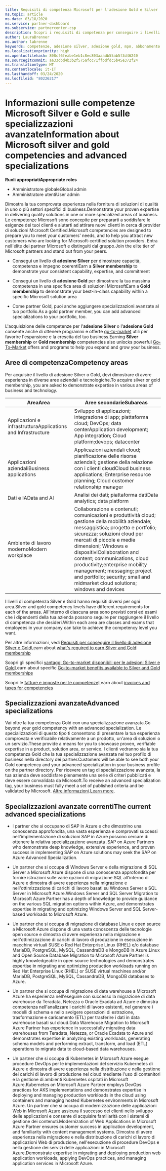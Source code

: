 ```yaml
---
title: Requisiti di competenza Microsoft per l'adesione Gold e Silver | Centro per i partner
ms.topic: article
ms.date: 03/18/2020
ms.service: partner-dashboard
ms.subservice: partnercenter-csp
description: Scopri i requisiti di competenza per conseguire i livelli di adesione Gold e Silver.
author: LauraBrenner
ms.author: labrenne
keywords: competenze, adesione silver, adesione gold, mpn, abbonamento a Microsoft Action Pack, preparazione, Microsoft Partner Network, adesione alla rete, specializzazioni avanzate
ms.localizationpriority: high
ms.openlocfilehash: 808cf6feabe1eb1c8ec803aaadb55ab5f3d46240
ms.sourcegitcommit: aa33cbd4b3b2f575afcc71ffbdfdc5b45e372f24
ms.translationtype: HT
ms.contentlocale: it-IT
ms.lasthandoff: 03/24/2020
ms.locfileid: "80226217"
---
```

# <a name="information-about-microsoft-silver-and-gold-competencies-and-advanced-specializations"></a><span data-ttu-id="2391b-104">Informazioni sulle competenze Microsoft Silver e Gold e sulle specializzazioni avanzate</span><span class="sxs-lookup"><span data-stu-id="2391b-104">Information about Microsoft silver and gold competencies and advanced specializations</span></span>

<span data-ttu-id="2391b-105">**Ruoli appropriati**</span><span class="sxs-lookup"><span data-stu-id="2391b-105">**Appropriate roles**</span></span>
-    <span data-ttu-id="2391b-106">Amministratore globale</span><span class="sxs-lookup"><span data-stu-id="2391b-106">Global admin</span></span>
-    <span data-ttu-id="2391b-107">Amministratore utenti</span><span class="sxs-lookup"><span data-stu-id="2391b-107">User admin</span></span>

<span data-ttu-id="2391b-108">Dimostra la tua comprovata esperienza nella fornitura di soluzioni di qualità in uno o più settori specifici di business.</span><span class="sxs-lookup"><span data-stu-id="2391b-108">Demonstrate your proven expertise in delivering quality solutions in one or more specialized areas of business.</span></span> <span data-ttu-id="2391b-109">Le competenze Microsoft sono concepite per prepararti a soddisfare le esigenze dei tuoi clienti e aiutarti ad attirare nuovi clienti in cerca di provider di soluzioni Microsoft Certified.</span><span class="sxs-lookup"><span data-stu-id="2391b-109">Microsoft competencies are designed to prepare you to meet your customers' needs, and to help you attract new customers who are looking for Microsoft-certified solution providers.</span></span> <span data-ttu-id="2391b-110">Entra nell'élite dei partner Microsoft e distinguiti dal gruppo.</span><span class="sxs-lookup"><span data-stu-id="2391b-110">Join the elite tier of Microsoft partners and stand out from your peers.</span></span>

- <span data-ttu-id="2391b-111">Consegui un livello di **adesione Silver** per dimostrare capacità, competenza e impegno coerenti</span><span class="sxs-lookup"><span data-stu-id="2391b-111">Earn a **Silver membership** to demonstrate your consistent capability, expertise, and commitment</span></span>

- <span data-ttu-id="2391b-112">Consegui un livello di **adesione Gold** per dimostrare la tua massima competenza in una specifica area di soluzioni Microsoft</span><span class="sxs-lookup"><span data-stu-id="2391b-112">Earn a **Gold membership** to demonstrate your best-in-class capability within a specific Microsoft solution area</span></span>

- <span data-ttu-id="2391b-113">Come partner Gold, puoi anche aggiungere specializzazioni avanzate al tuo portfolio.</span><span class="sxs-lookup"><span data-stu-id="2391b-113">As a gold partner member, you can add advanced specializations to your portfolio, too.</span></span>

<span data-ttu-id="2391b-114">L'acquisizione delle competenze per l'**adesione Silver** o l'**adesione Gold** consente anche di ottenere programmi e offerte [go-to-market](mpn-learn-about-go-to-market-benefits.md) utili per favorire l'espansione e la crescita del tuo business.</span><span class="sxs-lookup"><span data-stu-id="2391b-114">Earning **Silver membership** or **Gold membership** competencies also unlocks powerful [Go-To-Market](mpn-learn-about-go-to-market-benefits.md) offers and programs to help you expand and grow your business.</span></span>

## <a name="competency-areas"></a><span data-ttu-id="2391b-115">Aree di competenza</span><span class="sxs-lookup"><span data-stu-id="2391b-115">Competency areas</span></span>

<span data-ttu-id="2391b-116">Per acquisire il livello di adesione Silver o Gold, devi dimostrare di avere esperienza in diverse aree aziendali e tecnologiche.</span><span class="sxs-lookup"><span data-stu-id="2391b-116">To acquire silver or gold membership, you are asked to demonstrate expertise in various areas of business and technology.</span></span>

|<span data-ttu-id="2391b-117">**Area**</span><span class="sxs-lookup"><span data-stu-id="2391b-117">**Area**</span></span>            |<span data-ttu-id="2391b-118">**Aree secondarie**</span><span class="sxs-lookup"><span data-stu-id="2391b-118">**Subareas**</span></span>                    |
|--------------------|--------------------------------|
|<span data-ttu-id="2391b-119">Applicazioni e infrastruttura</span><span class="sxs-lookup"><span data-stu-id="2391b-119">Applications and Infrastructure</span></span>|<span data-ttu-id="2391b-120">Sviluppo di applicazioni; integrazione di app; piattaforma cloud; DevOps; data center</span><span class="sxs-lookup"><span data-stu-id="2391b-120">Application development; App integration; Cloud platform;devops; datacenter</span></span>|
|<span data-ttu-id="2391b-121">Applicazioni aziendali</span><span class="sxs-lookup"><span data-stu-id="2391b-121">Business applications</span></span> |<span data-ttu-id="2391b-122">Applicazioni aziendali cloud; pianificazione delle risorse aziendali; gestione della relazione con i clienti cloud</span><span class="sxs-lookup"><span data-stu-id="2391b-122">Cloud business applications; Enterprise resource planning; Cloud customer relationship manager</span></span>|
|<span data-ttu-id="2391b-123">Dati e IA</span><span class="sxs-lookup"><span data-stu-id="2391b-123">Data and AI</span></span>|<span data-ttu-id="2391b-124">Analisi dei dati; piattaforma dati</span><span class="sxs-lookup"><span data-stu-id="2391b-124">Data analytics; data platform</span></span>|
|<span data-ttu-id="2391b-125">Ambiente di lavoro moderno</span><span class="sxs-lookup"><span data-stu-id="2391b-125">Modern workplace</span></span>| <span data-ttu-id="2391b-126">Collaborazione e contenuti; comunicazioni e produttività cloud; gestione della mobilità aziendale; messaggistica; progetto e portfolio; sicurezza; soluzioni cloud per mercati di piccole e medie dimensioni; Windows e dispositivi</span><span class="sxs-lookup"><span data-stu-id="2391b-126">Collaboration and content; communications, cloud productivity;enterprise mobility management; messaging; project and portfolio; security; small and midmarket cloud solutions; windows and devices</span></span>|

<span data-ttu-id="2391b-127">I livelli di competenza Silver e Gold hanno requisiti diversi per ogni area.</span><span class="sxs-lookup"><span data-stu-id="2391b-127">Silver and gold competency levels have different requirements for each of the areas.</span></span> <span data-ttu-id="2391b-128">All'interno di ciascuna area sono previsti corsi ed esami che i dipendenti della tua azienda possono seguire per raggiungere il livello di competenza che desideri.</span><span class="sxs-lookup"><span data-stu-id="2391b-128">Within each area are classes and exams that employees in your company can take to achieve the competency level you want.</span></span>


<span data-ttu-id="2391b-129">Per altre informazioni, vedi [Requisiti per conseguire il livello di adesione Silver e Gold](https://partner.microsoft.com/membership/competencies)</span><span class="sxs-lookup"><span data-stu-id="2391b-129">Learn about [what's required to earn Silver and Gold membership](https://partner.microsoft.com/membership/competencies)</span></span>

<span data-ttu-id="2391b-130">Scopri gli specifici [vantaggi Go-to-market disponibili per le adesioni Silver e Gold](mpn-learn-about-go-to-market-benefits.md)</span><span class="sxs-lookup"><span data-stu-id="2391b-130">Learn about specific [Go-to-market benefits available to Silver and Gold memberships](mpn-learn-about-go-to-market-benefits.md)</span></span> 

<span data-ttu-id="2391b-131">Scopri le [fatture e imposte per le competenze](mpn-view-print-maps-invoice.md)</span><span class="sxs-lookup"><span data-stu-id="2391b-131">Learn about [invoices and taxes for competencies](mpn-view-print-maps-invoice.md)</span></span>

## <a name="advanced-specializations"></a><span data-ttu-id="2391b-132">Specializzazioni avanzate</span><span class="sxs-lookup"><span data-stu-id="2391b-132">Advanced specializations</span></span>

<span data-ttu-id="2391b-133">Vai oltre la tua competenza Gold con una specializzazione avanzata.</span><span class="sxs-lookup"><span data-stu-id="2391b-133">Go beyond your gold competency with an advanced specialization.</span></span> <span data-ttu-id="2391b-134">Le specializzazioni di questo tipo ti consentono di presentare la tua esperienza comprovata e verificabile relativamente a un prodotto, un'area di soluzioni o un servizio.</span><span class="sxs-lookup"><span data-stu-id="2391b-134">These provide a means for you to showcase proven, verifiable expertise in a product, solution area, or service.</span></span> <span data-ttu-id="2391b-135">I clienti vedranno sia la tua competenza Gold che la tua specializzazione avanzata nel tuo profilo di business nella directory dei partner.</span><span class="sxs-lookup"><span data-stu-id="2391b-135">Customers will be able to see both your Gold competency and your advanced specialization in your business profile on the partner directory.</span></span> <span data-ttu-id="2391b-136">Per ricevere un tag di specializzazione avanzata, la tua azienda deve soddisfare pienamente una serie di criteri pubblicati e deve essere convalidata da Microsoft.</span><span class="sxs-lookup"><span data-stu-id="2391b-136">To receive an advanced specialization tag, your business must fully meet a set of published criteria and be validated by Microsoft.</span></span> <span data-ttu-id="2391b-137">[Altre informazioni](https://partner.microsoft.com/membership/competencies#tab-content-2).</span><span class="sxs-lookup"><span data-stu-id="2391b-137">[Learn more](https://partner.microsoft.com/membership/competencies#tab-content-2).</span></span> 

## <a name="the-current-advanced-specializations"></a><span data-ttu-id="2391b-138">Specializzazioni avanzate correnti</span><span class="sxs-lookup"><span data-stu-id="2391b-138">The current advanced specializations</span></span>

- <span data-ttu-id="2391b-139">I partner che si occupano di SAP in Azure e che dimostrino una conoscenza approfondita, una vasta esperienza e comprovati successi nell'implementazione di soluzioni SAP in Azure possono cercare di ottenere la relativa specializzazione avanzata .</span><span class="sxs-lookup"><span data-stu-id="2391b-139">SAP on Azure Partners who demonstrate deep knowledge, extensive experience, and proven success in implementing SAP on Azure solutions may seek the SAP on Azure Advanced Specialization.</span></span>

- <span data-ttu-id="2391b-140">Un partner che si occupa di Windows Server e della migrazione di SQL Server a Microsoft Azure dispone di una conoscenza approfondita per fornire istruzioni sulle varie opzioni di migrazione SQL all'interno di Azure e dimostra di avere esperienza nella migrazione e nell'ottimizzazione di carichi di lavoro basati su Windows Server e SQL Server in Microsoft Azure.</span><span class="sxs-lookup"><span data-stu-id="2391b-140">Windows Server and SQL Server Migration to Microsoft Azure Partner has a depth of knowledge to provide guidance on the various SQL migration options within Azure, and demonstrates expertise in migrating and optimizing Windows Server and SQL Server-based workloads to Microsoft Azure.</span></span> 

- <span data-ttu-id="2391b-141">Un partner che si occupa di migrazione di database Linux e open source a Microsoft Azure dispone di una vasta conoscenza delle tecnologie open source e dimostra di avere esperienza nella migrazione e nell'ottimizzazione di carichi di lavoro di produzione in esecuzione in macchine virtuali SUSE o Red Hat Enterprise Linux (RHEL) e/o database MariaDB, PostgreSQL, MySQL, CassandraDB e MongoDB in Azure.</span><span class="sxs-lookup"><span data-stu-id="2391b-141">Linux and Open Source Database Migration to Microsoft Azure Partner is highly knowledgeable in open source technologies and demonstrates expertise in migrating and optimizing production workloads running on Red Hat Enterprise Linux (RHEL) or SUSE virtual machines and/or MariaDB, PostgreSQL, MySQL, CassandraDB, MongoDB databases to Azure.</span></span>

- <span data-ttu-id="2391b-142">Un partner che si occupa di migrazione di data warehouse a Microsoft Azure ha esperienza nell'eseguire con successo la migrazione di data warehouse da Teradata, Netezza o Oracle Exadata ad Azure e dimostra competenza nell'analizzare i carichi di lavoro esistenti, nel generare i modelli di schema e nello svolgere operazioni di estrazione, trasformazione e caricamento (ETL) per trasferire i dati in data warehouse basati sul cloud.</span><span class="sxs-lookup"><span data-stu-id="2391b-142">Data Warehouse Migration to Microsoft Azure Partner has experience in successfully migrating data warehouses from Teradata, Netezza, or Oracle Exadata to Azure and demonstrates expertise in analyzing existing workloads, generating schema models and performing extract, transform, and load (ETL) operations to migrate data to cloud-based data warehouses.</span></span>

- <span data-ttu-id="2391b-143">Un partner che si occupa di Kubernetes in Microsoft Azure esegue procedure DevOps per le implementazioni del servizio Kubernetes di Azure e dimostra di avere esperienza nella distribuzione e nella gestione dei carichi di lavoro di produzione nel cloud mediante l'uso di contenitori e la gestione di ambienti Kubernetes ospitati in Microsoft Azure.</span><span class="sxs-lookup"><span data-stu-id="2391b-143">Kubernetes on Microsoft Azure Partner employs DevOps practices for AKS implementations and demonstrates expertise in deploying and managing production workloads in the cloud using containers and managing hosted Kubernetes environments in Microsoft Azure.</span></span>
<span data-ttu-id="2391b-144">Un partner che si occupa di modernizzazione delle applicazioni Web in Microsoft Azure assicura il successo dei clienti nello sviluppo delle applicazioni e consente di acquisire familiarità con i sistemi di gestione dei contenuti.</span><span class="sxs-lookup"><span data-stu-id="2391b-144">Modernization of Web Applications in Microsoft Azure Partner ensures customer success in application development, and familiarity with content management systems.</span></span> <span data-ttu-id="2391b-145">Dimostra di avere esperienza nella migrazione e nella distribuzione di carichi di lavoro di applicazioni Web di produzione, nell'esecuzione di procedure DevOps e nella gestione dei servizi delle applicazioni in Microsoft Azure.</span><span class="sxs-lookup"><span data-stu-id="2391b-145">Demonstrate expertise in migrating and deploying production web application workloads, applying DevOps practices, and managing application services in Microsoft Azure.</span></span>
